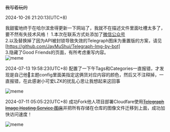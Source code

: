 





~~我写着玩的~~<br>

2024-10-26 21:20:13(UTC+8) 

我甜蜜地终于在哈尔滨舍得更新一下网站了，我就不在描述文件里面吐槽太多了，要不然有失技术风格！
1.本次在联系方式处添加了[微信公众号](https://telegraph-img-by-bot.pages.dev/file/1729946797712_公众号.png)<br>
2.以及替换掉了因为API被封锁导致失效的Telegraph图床为重置版的方案，请见[https://github.com/JayMuShui/Telegraph-Img-by-bot]<br>
3.隐藏了Good Friends的页面，有所考虑重写内容。<br>
![meme](https://telegraph-img-by-bot.pages.dev/file/1729948880247_Vtb1_meme.jpg)

2024-07-13 19:58:23(UTC+8) 
配置了一下午Tags和Categories一直报错，才发现是自己他🐎主题config里面美指定这俩货对应内容的颜色，然后又不注释掉，一直报错，在此感谢小可爱LZK的扰乱心思让我想起来这回事

![meme](https://telegraph-img-by-bot.pages.dev/file/851571bbf626cef85ace1.jpg)

2024-07-11 05:05:22(UTC+8) 
成功Fork他人项目部署Cloudfare使用[~~Telegraph Image Hosting Service 图床~~](https://github.com/JayMuShui/-Expired-Telegraph-Img)并把所有存储在仓库的图像文件迁移到上面，成功加快访问速度！

![meme](https://telegraph-img-by-bot.pages.dev/file/ecd7673a15a53c97c5276.png)